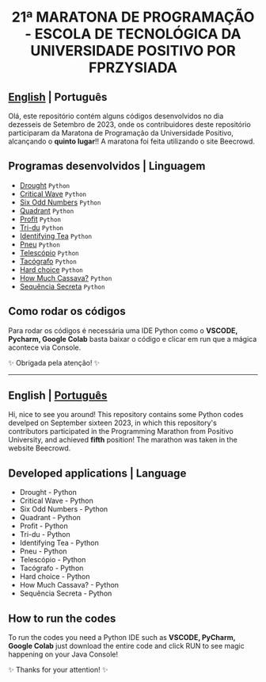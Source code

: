 <h1 align="center">
  <br>21ª MARATONA DE PROGRAMAÇÃO - ESCOLA DE TECNOLÓGICA DA UNIVERSIDADE POSITIVO POR FPRZYSIADA</h1>


<a id="pt-readme"></a>
## [English](#en-readme) | Português

Olá, este repositório contém alguns códigos desenvolvidos no dia dezesseis de Setembro de 2023, onde os contribuidores deste repositório participaram da Maratona de Programação da Universidade Positivo, alcançando o **quinto lugar**!! A maratona foi feita utilizando o site Beecrowd. 


## Programas desenvolvidos   |     Linguagem

- [Drought](https://github.com/GabrielaSchmitt/21-MARATONA-DE-PROGRAMA-O-CTI-UP/blob/main/Drought.py) `Python`
- [Critical Wave](https://github.com/GabrielaSchmitt/21-MARATONA-DE-PROGRAMA-O-CTI-UP/blob/main/CriticalWave.py) `Python`
- [Six Odd Numbers](https://github.com/GabrielaSchmitt/21-MARATONA-DE-PROGRAMA-O-CTI-UP/blob/main/SixOddNumbers.py) `Python`
- [Quadrant](https://github.com/GabrielaSchmitt/21-MARATONA-DE-PROGRAMA-O-CTI-UP/blob/main/Quadrant.py) `Python`
- [Profit](https://github.com/GabrielaSchmitt/21-MARATONA-DE-PROGRAMA-O-CTI-UP/blob/main/Profit.py) `Python`
- [Tri-du](https://github.com/GabrielaSchmitt/21-MARATONA-DE-PROGRAMA-O-CTI-UP/blob/main/Tri-du.py) `Python`
- [Identifying Tea](https://github.com/GabrielaSchmitt/21-MARATONA-DE-PROGRAMA-O-CTI-UP/blob/main/IdentifyingTea.py) `Python`
- [Pneu](https://github.com/GabrielaSchmitt/21-MARATONA-DE-PROGRAMA-O-CTI-UP/blob/main/Pneu.py) `Python`
- [Telescópio](https://github.com/GabrielaSchmitt/21-MARATONA-DE-PROGRAMA-O-CTI-UP/blob/main/Telescopio.py) `Python`
- [Tacógrafo](https://github.com/GabrielaSchmitt/21-MARATONA-DE-PROGRAMA-O-CTI-UP/blob/main/Tacografo.py) `Python`
- [Hard choice](https://github.com/GabrielaSchmitt/21-MARATONA-DE-PROGRAMA-O-CTI-UP/blob/main/HardChoice.py) `Python`
- [How Much Cassava?](https://github.com/GabrielaSchmitt/21-MARATONA-DE-PROGRAMA-O-CTI-UP/blob/main/HowMuchCassava.py) `Python`
- [Sequência Secreta](https://github.com/GabrielaSchmitt/21-MARATONA-DE-PROGRAMA-O-CTI-UP/blob/main/SequenciaSecreta.py) `Python`

## Como rodar os códigos

Para rodar os códigos é necessária uma IDE Python como o **VSCODE, Pycharm, Google Colab** basta baixar o código e clicar em run que a mágica acontece via Console. 

✨ Obrigada pela atenção! ✨

-------

<a id="en-readme"></a>
## English | [Português](#pt-readme)


Hi, nice to see you around! This repository contains some Python codes develped on September sixteen 2023, in which this repository's contributors participated in the Programming Marathon from Positivo University, and achieved **fifth** position! The marathon was taken in the website Beecrowd. 


## Developed applications    |     Language

- Drought - Python
- Critical Wave - Python
- Six Odd Numbers - Python
- Quadrant - Python
- Profit - Python
- Tri-du - Python
- Identifying Tea - Python
- Pneu - Python
- Telescópio - Python
- Tacógrafo - Python
- Hard choice - Python
- How Much Cassava? - Python
- Sequência Secreta - Python

## How to run the codes

To run the codes you need a Python IDE such as **VSCODE, PyCharm, Google Colab**   just download the entire code and click RUN to see magic happening on your Java Console! 


✨ Thanks for your attention! ✨
